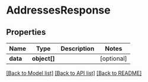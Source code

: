 # AddressesResponse

## Properties
Name | Type | Description | Notes
------------ | ------------- | ------------- | -------------
**data** | **object[]** |  | [optional] 

[[Back to Model list]](../README.md#documentation-for-models) [[Back to API list]](../README.md#documentation-for-api-endpoints) [[Back to README]](../README.md)


